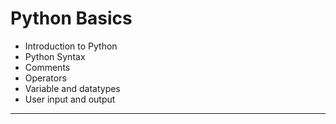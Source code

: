 
# Python Basics 
- Introduction to Python 
- Python Syntax
- Comments 
- Operators 
- Variable and datatypes
- User input and output 
---
